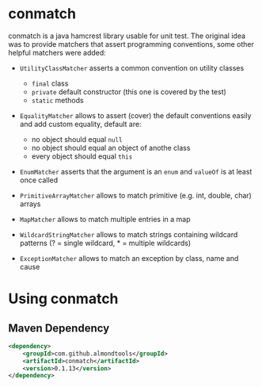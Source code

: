 conmatch
========

conmatch is a java hamcrest library usable for unit test. The original idea was to provide matchers that assert programming conventions, some other helpful matchers were added:

* `UtilityClassMatcher` asserts a common convention on utility classes
  * `final` class
  * `private` default constructor (this one is covered by the test)
  * `static` methods
* `EqualityMatcher` allows to assert (cover) the default conventions easily and add custom equality, default are:
  * no object should equal `null`
  * no object should equal an object of anothe class
  * every object should equal `this`
* `EnumMatcher` asserts that the argument is an `enum` and `valueOf` is at least once called 

* `PrimitiveArrayMatcher` allows to match primitive (e.g. int, double, char) arrays
* `MapMatcher` allows to match multiple entries in a map

* `WildcardStringMatcher` allows to match strings containing wildcard patterns (? = single wildcard, * = multiple wildcards)

* `ExceptionMatcher` allows to match an exception by class, name and cause 


Using conmatch
==============

Maven Dependency
----------------

```xml
<dependency>
	<groupId>com.github.almondtools</groupId>
	<artifactId>conmatch</artifactId>
	<version>0.1.13</version>
</dependency>
```